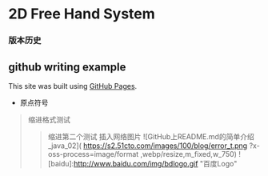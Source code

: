 # 2D Free Hand System 


### 版本历史 




## github writing example 
This site was built using [GitHub Pages](https://pages.github.com/).
*  原点符号
>  缩进格式测试
>>  缩进第二个测试
插入网络图片
![GitHub上README.md的简单介绍_java_02]( https://s2.51cto.com/images/100/blog/error_t.png ?x-oss-process=image/format ,webp/resize,m_fixed,w_750)
![baidu]:http://www.baidu.com/img/bdlogo.gif "百度Logo" 
